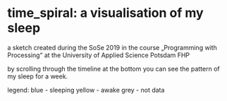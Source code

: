 # time_spiral: a visualisation of my sleep 
a sketch created during the SoSe 2019 in the course „Programming with Processing“ at the University of Applied Science
Potsdam FHP 
<p> by scrolling through the timeline at the bottom you can see the pattern of my sleep for a week. 
<p> legend: blue - sleeping
yellow - awake
grey - not data
